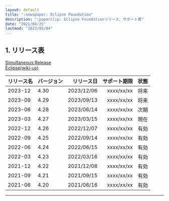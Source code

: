 ```yaml
---
layout: default
title: ":newspaper: Eclipse Foundation"
description: ":paperclip: Eclipse Foundationリリース、サポート表"
date: "2021/04/25"
lastmod: "2023/05/04"
---
```


## 1. リリース表  

[Simultaneous Release](https://wiki.eclipse.org/Simultaneous_Release)  
[Eclipse(wiki-us)](https://en.wikipedia.org/wiki/Eclipse_(software))  

| リリース名 | バージョン | リリース日 | サポート期限 |   状態  |
| :-------- | :--------- | ---------: | -----------: | :-----: |
| 2023-12   | 4.30       | 2023/12/06 | xxxx/xx/xx   |   将来  |
| 2023-09   | 4.29       | 2023/09/13 | xxxx/xx/xx   |   将来  |
| 2023-06   | 4.28       | 2023/06/14 | xxxx/xx/xx   |   次期  |
| 2023-03   | 4.27       | 2023/03/15 | xxxx/xx/xx   |   現在  |
| 2022-12   | 4.26       | 2022/12/07 | xxxx/xx/xx   |   有効  |
| 2022-09   | 4.25       | 2022/09/14 | xxxx/xx/xx   |   有効  |
| 2022-06   | 4.24       | 2022/06/15 | xxxx/xx/xx   |   有効  |
| 2022-03   | 4.23       | 2022/03/16 | xxxx/xx/xx   |   有効  |
| 2021-12   | 4.22       | 2021/12/08 | xxxx/xx/xx   |   有効  |
| 2021-09   | 4.21       | 2021/09/15 | xxxx/xx/xx   |   有効  |
| 2021-06   | 4.20       | 2021/06/16 | xxxx/xx/xx   |   有効  |

***
